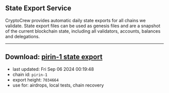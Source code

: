 ## State Export Service
CryptoCrew provides automatic daily state exports for all chains we validate. State export files can be used as genesis files and are a snapshot of the current blockchain state, including all validators, accounts, balances and delegations.

---
**Download: [pirin-1 state export](https://dl-eu2.ccvalidators.com/SERVICE/nolus/pirin-1_export_7034664.json)**
---

- last updated: Fri Sep 06 2024 00:19:48
- chain id: `pirin-1`
- export height: `7034664`
- use for: airdrops, local tests, chain recovery
